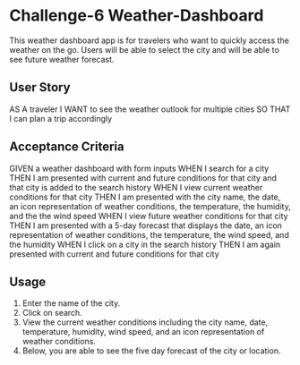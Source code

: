 # Challenge-6 Weather-Dashboard

This weather dashboard app is for travelers who want to quickly access the weather on the go. Users will be able to select the city and will be able to see future weather forecast.

## User Story

AS A traveler
I WANT to see the weather outlook for multiple cities
SO THAT I can plan a trip accordingly

## Acceptance Criteria

GIVEN a weather dashboard with form inputs
WHEN I search for a city
THEN I am presented with current and future conditions for that city and that city is added to the search history
WHEN I view current weather conditions for that city
THEN I am presented with the city name, the date, an icon representation of weather conditions, the temperature, the humidity, and the the wind speed
WHEN I view future weather conditions for that city
THEN I am presented with a 5-day forecast that displays the date, an icon representation of weather conditions, the temperature, the wind speed, and the humidity
WHEN I click on a city in the search history
THEN I am again presented with current and future conditions for that city


## Usage

1. Enter the name of the city.
2. Click on search.
3. View the current weather conditions including the city name, date, temperature, humidity, wind speed, and an icon representation of weather conditions.
4. Below, you are able to see the five day forecast of the city or location.

